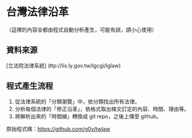 台灣法律沿革
===========

（這裡的內容全都由程式自動分析產生，可能有誤，請小心使用）

## 資料來源

[立法院法律系統] (ttp://lis.ly.gov.tw/lgcgi/lglaw)


## 程式產生流程

1. 從法律系統的「分類瀏覽」中，依分類找出所有法律。
2. 分析每個法律的「修正沿革」，依格式取出條文訂定的內容、時間、理由等。
3. 將解析出來的「時間線」轉換成 git repo，之後上傳至 github。

原始程式碼：https://github.com/g0v/twlaw
